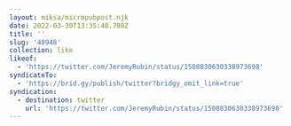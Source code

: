 ```yaml
---
layout: miksa/micropubpost.njk
date: 2022-03-30T13:35:48.788Z
title: ''
slug: '48948'
collection: like
likeof:
  - 'https://twitter.com/JeremyRubin/status/1508830630338973698'
syndicateTo:
  - 'https://brid.gy/publish/twitter?bridgy_omit_link=true'
syndication:
  - destination: twitter
    url: 'https://twitter.com/JeremyRubin/status/1508830630338973698'
---
```


